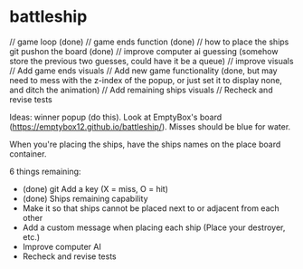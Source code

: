 # battleship

// game loop (done)
// game ends function (done)
// how to place the ships git pushon the board (done)
// improve computer ai guessing (somehow store the previous two guesses,
could have it be a queue)
// improve visuals
// Add game ends visuals
// Add new game functionality (done, but may need to mess with the
z-index of the popup, or just set it to display none, and ditch the animation)
// Add remaining ships visuals
// Recheck and revise tests

Ideas: winner popup (do this). Look at EmptyBox's board (https://emptybox12.github.io/battleship/). Misses should
be blue for water.

When you're placing the ships, have the ships names on the place board
container.

6 things remaining:
- (done) git Add a key (X = miss, O = hit)
- (done) Ships remaining capability
- Make it so that ships cannot be placed next to or adjacent from each
  other
- Add a custom message when placing each ship (Place your destroyer, etc.)
- Improve computer AI
- Recheck and revise tests